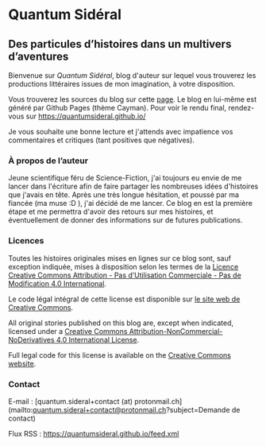 # Quantum Sidéral

## Des particules d’histoires dans un multivers d’aventures

Bienvenue sur *Quantum Sidéral*, blog d'auteur sur lequel vous trouverez les productions littéraires issues de mon imagination, à votre disposition. 

Vous trouverez les sources du blog sur cette [page](https://github.com/quantumsideral/quantumsideral.github.io). Le blog en lui-même est généré par Github Pages (thème Cayman). Pour voir le rendu final, rendez-vous sur https://quantumsideral.github.io/

Je vous souhaite une bonne lecture et j'attends avec impatience vos commentaires et critiques (tant positives que négatives). 

### À propos de l’auteur

Jeune scientifique féru de Science-Fiction, j'ai toujours eu envie de me lancer dans l'écriture afin de faire partager les nombreuses idées d'histoires que j'avais en tête. Après une très longue hésitation, et poussé par ma fiancée (ma muse :D ), j'ai décidé de me lancer. Ce blog en est la première étape et me permettra d'avoir des retours sur mes histoires, et éventuellement de donner des informations sur de futures publications. 

### Licences

Toutes les histoires originales mises en lignes sur ce blog sont, sauf exception indiquée, mises à disposition selon les termes de la [Licence Creative Commons Attribution - Pas d’Utilisation Commerciale - Pas de Modification 4.0 International](http://creativecommons.org/licenses/by-nc-nd/4.0/).

Le code légal intégral de cette license est disponible sur [le site web de Creative Commons](https://creativecommons.org/licenses/by-nc-nd/4.0/legalcode.fr).

All original stories published on this blog are, except when indicated, licensed under a [Creative Commons Attribution-NonCommercial-NoDerivatives 4.0 International License](http://creativecommons.org/licenses/by-nc-nd/4.0/).

Full legal code for this license is available on the [Creative Commons website](https://creativecommons.org/licenses/by-nc-nd/4.0/legalcode).

### Contact

E-mail : [quantum.sideral+contact (at) protonmail.ch](mailto:quantum.sideral+contact@protonmail.ch?subject=Demande de contact)

Flux RSS : https://quantumsideral.github.io/feed.xml
